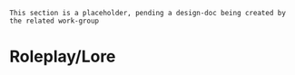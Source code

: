 ```admonish warning "Attention: Placeholder!"
This section is a placeholder, pending a design-doc being created by the related work-group
```

# Roleplay/Lore
